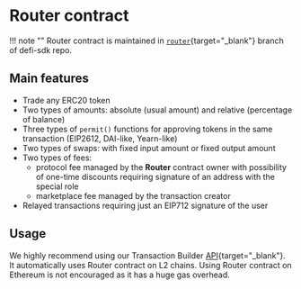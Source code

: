 # Router contract

!!! note ""
   Router contract is maintained in [`router`](https://github.com/zeriontech/defi-sdk/tree/router){target="_blank"} branch of defi-sdk repo.

## Main features

 - Trade any ERC20 token
 - Two types of amounts: absolute (usual amount) and relative (percentage of balance)
 - Three types of `permit()` functions for approving tokens in the same transaction (EIP2612, DAI-like, Yearn-like)
 - Two types of swaps: with fixed input amount or fixed output amount
 - Two types of fees:
    - protocol fee managed by the **Router** contract owner with possibility of one-time discounts requiring signature of an address with the special role
    - marketplace fee managed by the transaction creator
 - Relayed transactions requiring just an EIP712 signature of the user

## Usage

We highly recommend using our Transaction Builder [API](https://transactions.zerion.io/docs#/){target="_blank"}.
It automatically uses Router contract on L2 chains.
Using Router contract on Ethereum is not encouraged as it has a huge gas overhead.
